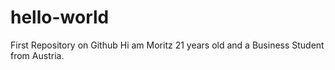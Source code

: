 # hello-world
First Repository on Github
Hi am Moritz 21 years old and a Business Student from Austria.
